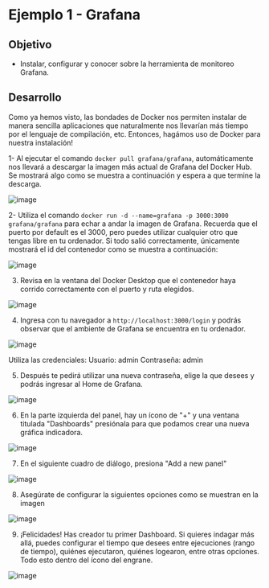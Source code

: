 # Ejemplo 1 - Grafana

## Objetivo

* Instalar, configurar y conocer sobre la herramienta de monitoreo Grafana.

## Desarrollo

Como ya hemos visto, las bondades de Docker nos permiten instalar de manera sencilla aplicaciones que naturalmente nos llevarían más tiempo por el lenguaje de compilación, etc. Entonces, hagámos uso de Docker para nuestra instalación!

1- Al ejecutar el comando ```docker pull grafana/grafana```, automáticamente nos llevará a descargar la imagen más actual de Grafana del Docker Hub.
    Se mostrará algo como se muestra a continuación y espera a que termine la descarga.
    
![image](https://user-images.githubusercontent.com/59855822/159402549-dc41fea1-3847-4b69-8926-6a319835fd36.png)

2- Utiliza el comando ```docker run -d --name=grafana -p 3000:3000 grafana/grafana``` para echar a andar la imagen de Grafana.
    Recuerda que el puerto por default es el 3000, pero puedes utilizar cualquier otro que tengas libre en tu ordenador.
    Si todo salió correctamente, únicamente mostrará el id del contenedor como se muestra a continuación: 

![image](https://user-images.githubusercontent.com/59855822/159403217-58294350-9dd9-4457-b620-f1a82fb3f06a.png)

3. Revisa en la ventana del Docker Desktop que el contenedor haya corrido correctamente con el puerto y ruta elegidos.

![image](https://user-images.githubusercontent.com/59855822/159403417-ba93a68f-793c-4c01-ad46-aaabac99465d.png)

4. Ingresa con tu navegador a ```http://localhost:3000/login``` y podrás observar que el ambiente de Grafana se encuentra en tu ordenador.

![image](https://user-images.githubusercontent.com/59855822/159403740-18499a0e-a712-4e0e-beff-a5b9f367df11.png)

Utiliza las credenciales:
Usuario: admin 
Contraseña: admin

5. Después te pedirá utilizar una nueva contraseña, elige la que desees y podrás ingresar al Home de Grafana.

![image](https://user-images.githubusercontent.com/59855822/159404009-ed664bd8-352d-48ca-993c-c2a905aef06f.png)

6. En la parte izquierda del panel, hay un ícono de "+" y una ventana titulada "Dashboards" presiónala para que podamos crear una nueva gráfica indicadora.

![image](https://user-images.githubusercontent.com/59855822/159404285-a75a6cc6-e5e2-4338-ba0b-dfb6495f7ed2.png)

7. En el siguiente cuadro de diálogo, presiona "Add a new panel"

![image](https://user-images.githubusercontent.com/59855822/159404360-aef2ccc3-7f57-4a2f-a1d4-81bc1cec39d7.png)

8. Asegúrate de configurar la siguientes opciones como se muestran en la imagen

![image](https://user-images.githubusercontent.com/59855822/159404500-a73202df-fedb-4eae-8206-2a139c3f2c1f.png)

9. ¡Felicidades! Has creador tu primer Dashboard. Si quieres indagar más allá, puedes configurar el tiempo que desees entre ejecuciones (rango de tiempo), quiénes ejecutaron, quiénes logearon, entre otras opciones. Todo esto dentro del ícono del engrane.

![image](https://user-images.githubusercontent.com/59855822/159404589-48f4d63b-d8f6-420f-9856-83f578d28fb0.png)



